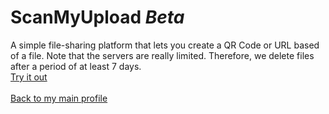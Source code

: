# ScanMyUpload *Beta*
A simple file-sharing platform that lets you create a QR Code or URL based of a file. Note that the servers are really limited. Therefore, we delete files after a period of at least 7 days.<br>
[Try it out](https://smu.ct.ws/)
<br><br>
[Back to my main profile](https://github.com/einfachniemmand)
